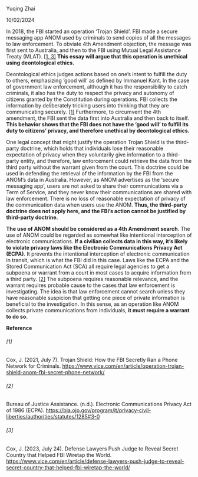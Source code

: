 Yuqing Zhai

10/02/2024



In 2018, the FBI started an operation ‘Trojan Shield’. FBI made a secure messaging app ANOM used by criminals to send copies of all the messages to law enforcement. To obviate 4th Amendment objection, the message was first sent to Australia, and then to the FBI using Mutual Legal Assistance Treaty (MLAT). [[1, 3\]](#1) **This essay will argue that this operation is unethical using deontological ethics.** 

Deontological ethics judges actions based on one’s intent to fulfill the duty to others, emphasizing ‘good will’ as defined by Immanuel Kant. In the case of government law enforcement, although it has the responsibility to catch criminals, it also has the duty to respect the privacy and autonomy of citizens granted by the Constitution during operations. FBI collects the information by deliberately tricking users into thinking that they are communicating securely. [[1\]](#1) Furthermore, to circumvent the 4th amendment, the FBI sent the data first into Australia and then back to itself. **This behavior shows that the FBI does not have the ‘good will’ to fulfill its duty to citizens’ privacy, and therefore unethical by deontological ethics.**

One legal concept that might justify the operation Trojan Shield is the third-party doctrine, which holds that individuals lose their reasonable expectation of privacy when they voluntarily give information to a third-party entity, and therefore, law enforcement could retrieve the data from the third party without the warrant given from the court. This doctrine could be used in defending the retrieval of the information by the FBI from the ANOM’s data in Australia. However, as ANOM advertises as the ‘secure messaging app’, users are not asked to share their communications via a Term of Service, and they never know their communications are shared with law enforcement. There is no loss of reasonable expectation of privacy of the communication data when users use the ANOM. **Thus, the third-party doctrine does not apply here, and the FBI’s action cannot be justified by third-party doctrine.**

**The use of ANOM should be considered as a 4th Amendment search**. The use of ANOM could be regarded as somewhat like intentional interception of electronic communications. **If a civilian collects data in this way, it’s likely to violate privacy laws like the Electronic Communications Privacy Act (ECPA)**. It prevents the intentional interception of electronic communication in transit, which is what the FBI did in this case. Laws like the ECPA and the Stored Communication Act (SCA) all require legal agencies to get a subpoena or warrant from a court in most cases to acquire information from a third party. [[2\]](#2) The subpoena requires reasonable relevance, and the warrant requires probable cause to the cases that law enforcement is investigating. The idea is that law enforcement cannot search unless they have reasonable suspicion that getting one piece of private information is beneficial to the investigation. In this sense, as an operation like ANOM collects private communications from individuals, **it must require a warrant to do so.**

<div name="page-break"></div>

**Reference**

###### [1]

Cox, J. (2021, July 7). Trojan Shield: How the FBI Secretly Ran a Phone Network for Criminals. https://www.vice.com/en/article/operation-trojan-shield-anom-fbi-secret-phone-network/

###### [2]

Bureau of Justice Assistance. (n.d.). Electronic Communications Privacy Act of 1986 (ECPA). https://bja.ojp.gov/program/it/privacy-civil-liberties/authorities/statutes/1285#3-0

###### [3]

Cox, J. (2023, July 24). Defense Lawyers Push Judge to Reveal Secret Country that Helped FBI Wiretap the World. https://www.vice.com/en/article/defense-lawyers-push-judge-to-reveal-secret-country-that-helped-fbi-wiretap-the-world/
